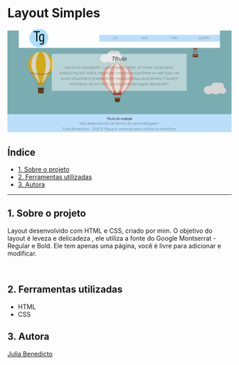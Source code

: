 # Layout Simples

<img src="layout/inicio-2.PNG" alt="Resultado do layout">

<br>

## Índice

- [1. Sobre o projeto](#1-sobre-o-projeto)
- [2. Ferramentas utilizadas](#2-ferramentas-utilizadas)
- [3. Autora](#3-autora)

--- 
## 1. Sobre o projeto

<p>Layout desenvolvido com HTML e CSS, criado por mim. O objetivo do layout é leveza e delicadeza , ele utiliza a fonte do Google Montserrat - Regular e Bold.
Ele tem apenas uma página, você é livre para adicionar e modificar.<p> <br>

## 2. Ferramentas utilizadas

- HTML
- CSS

## 3. Autora

<a href="https://www.linkedin.com/in/julia-benedicto/">Julia Benedicto</a>
